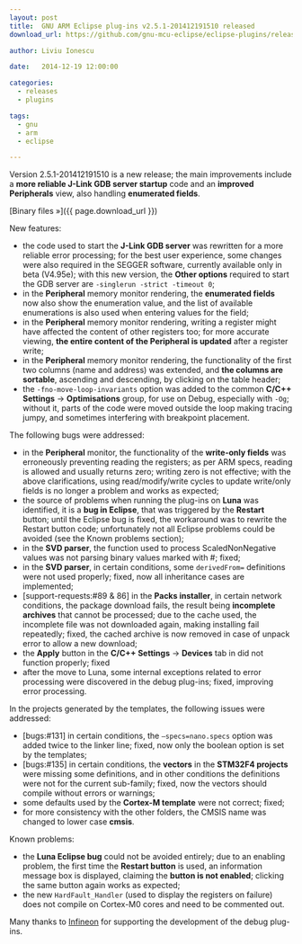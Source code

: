 ```yaml
---
layout: post
title:  GNU ARM Eclipse plug-ins v2.5.1-201412191510 released
download_url: https://github.com/gnu-mcu-eclipse/eclipse-plugins/releases/tag/v2.5.1-201412191510

author: Liviu Ionescu

date:   2014-12-19 12:00:00

categories:
  - releases
  - plugins

tags:
  - gnu
  - arm
  - eclipse

---
```


Version 2.5.1-201412191510 is a new release; the main improvements include a **more reliable J-Link GDB server startup** code and an **improved Peripherals** view, also handling **enumerated fields**.

[Binary files »]({{ page.download_url }})

New features:

* the code used to start the **J-Link GDB server** was rewritten for a more reliable error processing; for the best user experience, some changes were also required in the SEGGER software, currently available only in beta (V4.95e); with this new version, the **Other options** required to start the GDB server are `-singlerun -strict -timeout 0`;
* in the **Peripheral** memory monitor rendering, the **enumerated fields** now also show the enumeration value, and the list of available enumerations is also used when entering values for the field;
* in the **Peripheral** memory monitor rendering, writing a register might have affected the content of other registers too; for more accurate viewing, **the entire content of the Peripheral is updated** after a register write;
* in the **Peripheral** memory monitor rendering, the functionality of the first two columns (name and address) was extended, and **the columns are sortable**, ascending and descending, by clicking on the table header;
* the `-fno-move-loop-invariants` option was added to the common **C/C++ Settings** → **Optimisations** group, for use on Debug, especially with `-Og`; without it, parts of the code were moved outside the loop making tracing jumpy, and sometimes interfering with breakpoint placement.

The following bugs were addressed:

* in the **Peripheral** monitor, the functionality of the **write-only fields** was erroneously preventing reading the registers; as per ARM specs, reading is allowed and usually returns zero; writing zero is not effective; with the above clarifications, using read/modify/write cycles to update write/only fields is no longer a problem and works as expected;
* the source of problems when running the plug-ins on **Luna** was identified, it is a **bug in Eclipse**, that was triggered by the **Restart** button; until the Eclipse bug is fixed, the workaround was to rewrite the Restart button code; unfortunately not all Eclipse problems could be avoided (see the Known problems section);
* in the **SVD parser**, the function used to process ScaledNonNegative values was not parsing binary values marked with #; fixed;
* in the **SVD parser**, in certain conditions, some `derivedFrom=` definitions were not used properly; fixed, now all inheritance cases are implemented;
* [support-requests:#89 & 86] in the **Packs installer**, in certain network conditions, the package download fails, the result being **incomplete archives** that cannot be processed; due to the cache used, the incomplete file was not downloaded again, making installing fail repeatedly; fixed, the cached archive is now removed in case of unpack error to allow a new download;
* the **Apply** button in the **C/C++ Settings** → **Devices** tab in did not function properly; fixed
* after the move to Luna, some internal exceptions related to error processing were discovered in the debug plug-ins; fixed, improving error processing.

In the projects generated by the templates, the following issues were addressed:

* [bugs:#131] in certain conditions, the `–specs=nano.specs` option was added twice to the linker line; fixed, now only the boolean option is set by the templates;
* [bugs:#135] in certain conditions, the **vectors** in the **STM32F4 projects** were missing some definitions, and in other conditions the definitions were not for the current sub-family; fixed, now the vectors should compile without errors or warnings;
* some defaults used by the **Cortex-M template** were not correct; fixed;
* for more consistency with the other folders, the CMSIS name was changed to lower case **cmsis**.

Known problems:

* the **Luna Eclipse bug** could not be avoided entirely; due to an enabling problem, the first time the **Restart button** is used, an information message box is displayed, claiming the **button is not enabled**; clicking the same button again works as expected;
* the new `HardFault_Handler` (used to display the registers on failure) does not compile on Cortex-M0 cores and need to be commented out.

Many thanks to [Infineon](http://www.infineon.com/) for supporting the development of the debug plug-ins.

